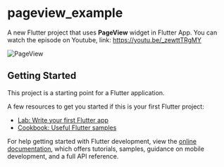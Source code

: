 # pageview_example

A new Flutter project that uses **PageView** widget in Flutter App. You can watch the episode on Youtube, link: https://youtu.be/_zewttTRgMY

![PageView](https://user-images.githubusercontent.com/36349126/191806960-3808adbe-df5a-489c-9eba-1b373070bb42.png)


## Getting Started

This project is a starting point for a Flutter application.

A few resources to get you started if this is your first Flutter project:

- [Lab: Write your first Flutter app](https://docs.flutter.dev/get-started/codelab)
- [Cookbook: Useful Flutter samples](https://docs.flutter.dev/cookbook)

For help getting started with Flutter development, view the
[online documentation](https://docs.flutter.dev/), which offers tutorials,
samples, guidance on mobile development, and a full API reference.
